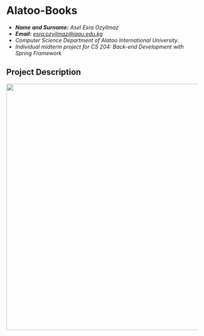 Alatoo-Books
==================================================================

- ***Name and Surname:*** *Asel Esra Ozyilmaz*
- ***Email:*** *esra.ozyilmaz@iaau.edu.kg*
- *Computer Science Department of Alatoo International University.*
- *Individual midterm project for CS 204: Back-end Development with Spring Framework*

## Project Description

<img src="https://user-images.githubusercontent.com/64264345/98200315-8cd02880-1f57-11eb-8f4e-dd3800c55d2a.jpg" width="650">
